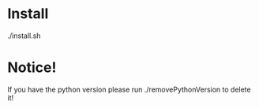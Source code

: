# Install
./install.sh

# Notice!
If you have the python version please run ./removePythonVersion to delete it!

